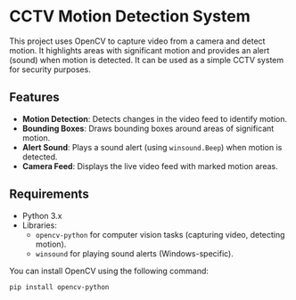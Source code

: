 # CCTV Motion Detection System

This project uses OpenCV to capture video from a camera and detect motion. It highlights areas with significant motion and provides an alert (sound) when motion is detected. It can be used as a simple CCTV system for security purposes.

## Features

- **Motion Detection**: Detects changes in the video feed to identify motion.
- **Bounding Boxes**: Draws bounding boxes around areas of significant motion.
- **Alert Sound**: Plays a sound alert (using `winsound.Beep`) when motion is detected.
- **Camera Feed**: Displays the live video feed with marked motion areas.

## Requirements

- Python 3.x
- Libraries:
  - `opencv-python` for computer vision tasks (capturing video, detecting motion).
  - `winsound` for playing sound alerts (Windows-specific).

You can install OpenCV using the following command:

```bash
pip install opencv-python
